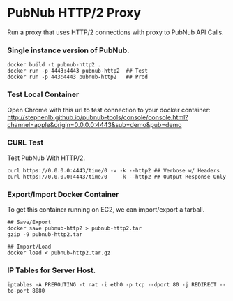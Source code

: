 # PubNub HTTP/2 Proxy

Run a proxy that uses HTTP/2 connections with proxy to PubNub API Calls.

### Single instance version of PubNub.

```shell
docker build -t pubnub-http2 .
docker run -p 4443:4443 pubnub-http2  ## Test
docker run -p 443:4443 pubnub-http2   ## Prod
```

### Test Local Container

Open Chrome with this url to test connection to your docker container:
http://stephenlb.github.io/pubnub-tools/console/console.html?channel=apple&origin=0.0.0.0:4443&sub=demo&pub=demo

### CURL Test

Test PubNub With HTTP/2.

```shell
curl https://0.0.0.0:4443/time/0 -v -k --http2 ## Verbose w/ Headers
curl https://0.0.0.0:4443/time/0    -k --http2 ## Output Response Only
```

### Export/Import Docker Container

To get this container running on EC2, we can import/export a tarball.

```shell
## Save/Export
docker save pubnub-http2 > pubnub-http2.tar
gzip -9 pubnub-http2.tar

## Import/Load
docker load < pubnub-http2.tar.gz
```

### IP Tables for Server Host.

```shell
iptables -A PREROUTING -t nat -i eth0 -p tcp --dport 80 -j REDIRECT --to-port 8080
```
